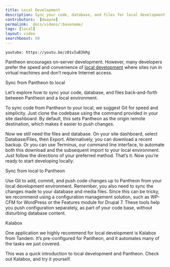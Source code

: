 ```yaml
---
title: Local Development
description: Sync your code, database, and files for local development.
contributors:  [dwayne]
permalink:  docs/videos/:basename/
tags: [local]
layout: video
searchboost: 50
---
```


`youtube: https://youtu.be/z01vIuB3kRg`

<Partial file="deprecate-kalabox.md" />

Pantheon encourages on-server development. However, many developers prefer the speed and convenience of [local development](/local-development) where sites run in virtual machines and don’t require Internet access.


Sync from Pantheon to local

Let’s explore how to sync your code, database, and files back-and-forth between Pantheon and a local environment.

To sync code from Pantheon to your local, we suggest Git for speed and simplicity. Just clone the codebase using the command provided in your site dashboard. By default, this sets Pantheon as the origin remote destination, which makes it easier to push changes.

Now we still need the files and database. On your site dashboard, select Database/Files, then Export. Alternatively, you can download a recent backup. Or you can use Terminus, our command line interface, to automate both this download and the subsequent import to your local environment. Just follow the directions of your preferred method. That’s it. Now you’re ready to start developing locally.


Sync from local to Pantheon

Use Git to add, commit, and push code changes up to Pantheon from your local development environment. Remember, you also need to sync the changes made to your database and media files. Since this can be tricky, we recommend using a configuration management solution, such as WP-CFM for WordPress or the Features module for Drupal 7. These tools help you push configuration separately, as part of your code base, without disturbing database content.

Kalabox

One application we highly recommend for local development is Kalabox from Tandem. It’s pre-configured for Pantheon, and it automates many of the tasks we just covered.

This was a quick introduction to local development and Pantheon. Check out Kalabox, and try it yourself.

